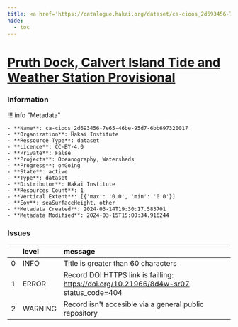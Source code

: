 ```yaml
---
title: <a href='https://catalogue.hakai.org/dataset/ca-cioos_2d693456-7e65-46be-95d7-6bb697320017' target='_blank'>Pruth Dock, Calvert Island Tide and Weather Station Provisional</a>
hide:
  - toc
---
```


# <a href='https://catalogue.hakai.org/dataset/ca-cioos_2d693456-7e65-46be-95d7-6bb697320017' target='_blank'>Pruth Dock, Calvert Island Tide and Weather Station Provisional</a>

### Information

<div id='map'></div>

!!! info "Metadata"
    
    - **Name**: ca-cioos_2d693456-7e65-46be-95d7-6bb697320017 
    - **Organization**: Hakai Institute 
    - **Ressource Type**: dataset 
    - **Licence**: CC-BY-4.0 
    - **Private**: False 
    - **Projects**: Oceanography, Watersheds 
    - **Progress**: onGoing 
    - **State**: active 
    - **Type**: dataset 
    - **Distributor**: Hakai Institute 
    - **Resources Count**: 1 
    - **Vertical Extent**: [{'max': '0.0', 'min': '0.0'}] 
    - **Eov**: seaSurfaceHeight, other 
    - **Metadata Created**: 2024-03-14T19:30:17.583701 
    - **Metadata Modified**: 2024-03-15T15:00:34.916244 

### Issues

|    | level   | message                                                                               |
|---:|:--------|:--------------------------------------------------------------------------------------|
|  0 | INFO    | Title is greater than 60 characters                                                   |
|  1 | ERROR   | Record DOI HTTPS link is failling: https://doi.org/10.21966/8d4w-sr07 status_code=404 |
|  2 | WARNING | Record isn't accesible via a general public repository                                |